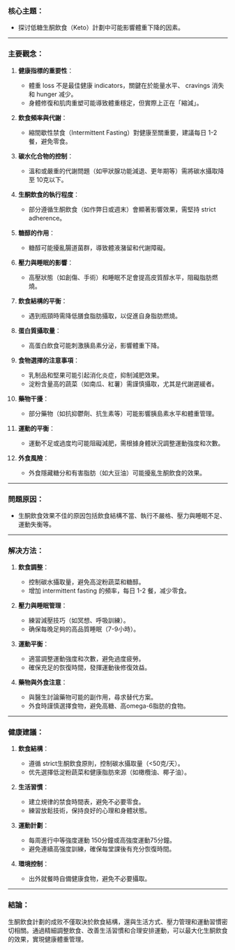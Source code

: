 ### 核心主題：  
- 探讨低糖生酮飲食（Keto）計劃中可能影響體重下降的因素。

---

### 主要觀念：  
1. **健康指標的重要性**：  
   - 體重 loss 不是最佳健康 indicators，關鍵在於能量水平、 cravings 消失和 hunger 减少。  
   - 身體修復和肌肉重塑可能導致體重穩定，但實際上正在「縮減」。  

2. **飲食頻率與代謝**：  
   - 縮間歇性禁食（Intermittent Fasting）對健康至關重要，建議每日 1-2 餐，避免零食。  

3. **碳水化合物的控制**：  
   - 溫和或嚴重的代謝問題（如甲狀腺功能減退、更年期等）需將碳水攝取降至 10克以下。  

4. **生酮飲食的執行程度**：  
   - 部分遵循生酮飲食（如作弊日或週末）會顯著影響效果，需堅持 strict adherence。  

5. **糖醇的作用**：  
   - 糖醇可能擾亂腸道菌群，導致體液潴留和代謝障礙。  

6. **壓力與睡眠的影響**：  
   - 高壓狀態（如創傷、手術）和睡眠不足會提高皮質醇水平，阻礙脂肪燃燒。  

7. **飲食結構的平衡**：  
   - 遇到瓶頸時需降低膳食脂肪攝取，以促進自身脂肪燃燒。  

8. **蛋白質攝取量**：  
   - 高蛋白飲食可能刺激胰島素分泌，影響體重下降。  

9. **食物選擇的注意事項**：  
   - 乳制品和堅果可能引起消化炎症，抑制減肥效果。  
   - 淀粉含量高的蔬菜（如南瓜、紅薯）需謹慎攝取，尤其是代謝遲緩者。  

10. **藥物干擾**：  
    - 部分藥物（如抗抑鬱劑、抗生素等）可能影響胰島素水平和體重管理。  

11. **運動的平衡**：  
    - 運動不足或過度均可能阻礙減肥，需根據身體狀況調整運動強度和次數。  

12. **外食風險**：  
    - 外食隱藏糖分和有害脂肪（如大豆油）可能擾亂生酮飲食的效果。  

---

### 問題原因：  
- 生酮飲食效果不佳的原因包括飲食結構不當、執行不嚴格、壓力與睡眠不足、運動失衡等。  

---

### 解决方法：  
1. **飲食調整**：  
   - 控制碳水攝取量，避免高淀粉蔬菜和糖醇。  
   - 增加 intermittent fasting 的頻率，每日 1-2 餐，减少零食。  

2. **壓力與睡眠管理**：  
   - 練習減壓技巧（如冥想、呼吸訓練）。  
   - 确保每晚足夠的高品質睡眠（7-9小時）。  

3. **運動平衡**：  
   - 適當調整運動強度和次數，避免過度疲勞。  
   - 確保充足的恢復時間，發揮運動後修復效益。  

4. **藥物與外食注意**：  
   - 與醫生討論藥物可能的副作用，尋求替代方案。  
   - 外食時謹慎選擇食物，避免高糖、高omega-6脂肪的食物。  

---

### 健康建議：  
1. **飲食結構**：  
   - 遵循 strict生酮飲食原則，控制碳水攝取量（<50克/天）。  
   - 优先選擇低淀粉蔬菜和健康脂肪來源（如橄欖油、椰子油）。  

2. **生活習慣**：  
   - 建立規律的禁食時間表，避免不必要零食。  
   - 練習放鬆技術，保持良好的心理和身體狀態。  

3. **運動計劃**：  
   - 每周進行中等強度運動 150分鐘或高強度運動75分鐘。  
   - 避免連續高强度訓練，確保每堂課後有充分恢復時間。  

4. **環境控制**：  
   - 出外就餐時自備健康食物，避免不必要攝取。  

---

### 結論：  
生酮飲食計劃的成败不僅取決於飲食結構，還與生活方式、壓力管理和運動習慣密切相關。通過精細調整飲食、改善生活習慣和合理安排運動，可以最大化生酮飲食的效果，實現健康體重管理。